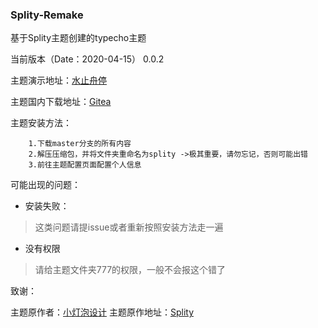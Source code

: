 ### Splity-Remake

基于Splity主题创建的typecho主题

当前版本（Date：2020-04-15） 0.0.2

主题演示地址：[水止舟停](https://neeto.cn)

主题国内下载地址：[Gitea](https://git.tanknee.cn/tanknee/Splity-Remake)

主题安装方法：

```
    1.下载master分支的所有内容
    2.解压压缩包，并将文件夹重命名为splity ->极其重要，请勿忘记，否则可能出错
    3.前往主题配置页面配置个人信息
```

可能出现的问题：
 - 安装失败：
 > 这类问题请提issue或者重新按照安装方法走一遍
 - 没有权限
 > 请给主题文件夹777的权限，一般不会报这个错了

致谢：

主题原作者：[小灯泡设计](https://www.dpaoz.com/)
主题原作地址：[Splity](https://www.dpaoz.com/4)

